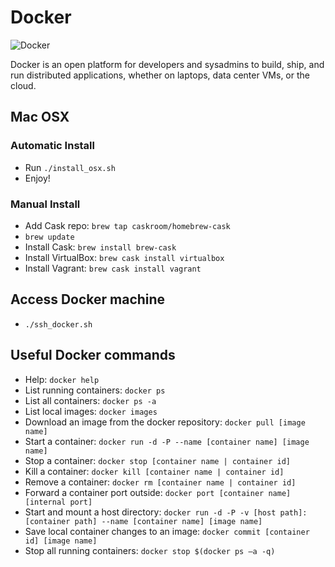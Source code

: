 # Docker
![Docker](http://i.imgur.com/c2rz8Gm.png)

Docker is an open platform for developers and sysadmins to build, ship, and run distributed applications, whether on laptops, data center VMs, or the cloud.

## Mac OSX

### Automatic Install
- Run `./install_osx.sh`
- Enjoy!

### Manual Install
- Add Cask repo: `brew tap caskroom/homebrew-cask`
- `brew update`
- Install Cask: `brew install brew-cask`
- Install VirtualBox: `brew cask install virtualbox`
- Install Vagrant: `brew cask install vagrant`

## Access Docker machine
+ `./ssh_docker.sh`

## Useful Docker commands
+ Help: `docker help`
+ List running containers: `docker ps`
+ List all containers: `docker ps -a`
+ List local images: `docker images`
+ Download an image from the docker repository: `docker pull [image name]`
+ Start a container: `docker run -d -P --name [container name] [image name]`
+ Stop a container: `docker stop [container name | container id]`
+ Kill a container: `docker kill [container name | container id]`
+ Remove a container: `docker rm [container name | container id]`
+ Forward a container port outside: `docker port [container name] [internal port]`
+ Start and mount a host directory: `docker run -d -P -v [host path]:[container path] --name [container name] [image name]`
+ Save local container changes to an image: `docker commit [container id] [image name]`
+ Stop all running containers: `docker stop $(docker ps –a -q)`
